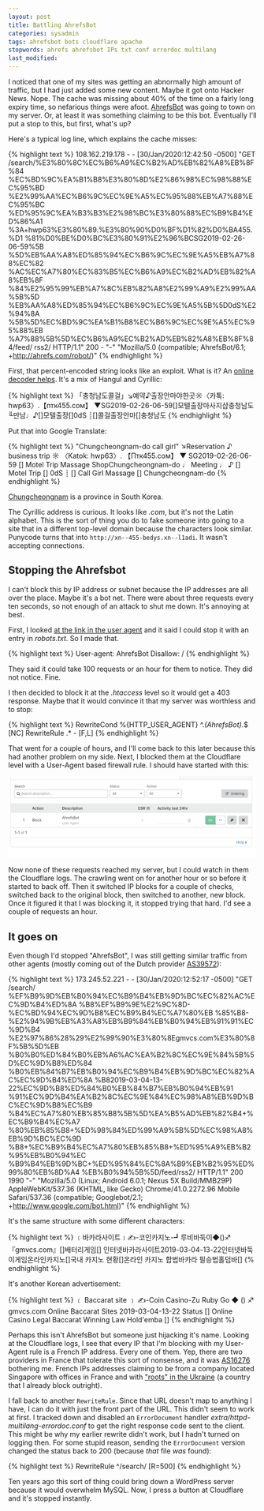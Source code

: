 ```yaml
---
layout: post
title: Battling AhrefsBot
categories: sysadmin
tags: ahrefsbot bots cloudflare apache
stopwords: ahrefs ahrefsbot IPs txt conf errordoc multilang
last_modified:
---
```


I noticed that one of my sites was getting an abnormally high amount
of traffic, but I had just added some new content. Maybe it got onto
Hacker News. Nope. The cache was missing about 40% of the time on a
fairly long expiry time, so nefarious things were afoot.
[AhrefsBot](+http://ahrefs.com/robot/) was going to town on my server.
Or, at least it was something claiming to be this bot. Eventually I'll
put a stop to this, but first, what's up?

Here's a typical log line, which explains the cache misses:

{% highlight text %}
108.162.219.178 - - [30/Jan/2020:12:42:50 -0500] "GET
/search/%E3%80%8C%EC%B6%A9%EC%B2%AD%EB%82%A8%EB%8F%84
%EC%BD%9C%EA%B1%B8%E3%80%8D%E2%86%98%EC%98%88%EC%95%BD
%E2%99%AA%EC%B6%9C%EC%9E%A5%EC%95%88%EB%A7%88%EC%95%BC
%ED%95%9C%EA%B3%B3%E2%98%BC%E3%80%88%EC%B9%B4%ED%86%A1
%3A+hwp63%E3%80%89.%E3%80%90%D0%BF%D1%82%D0%BA455.%D1
%81%D0%BE%D0%BC%E3%80%91%E2%96%BCSG2019-02-26-06-59%5B
%5D%EB%AA%A8%ED%85%94%EC%B6%9C%EC%9E%A5%EB%A7%88%EC%82
%AC%EC%A7%80%EC%83%B5%EC%B6%A9%EC%B2%AD%EB%82%A8%EB%8F
%84%E2%95%99%EB%A7%8C%EB%82%A8%E2%99%A9%E2%99%AA%5B%5D
%EB%AA%A8%ED%85%94%EC%B6%9C%EC%9E%A5%5B%5D0dS%E2%94%8A
%5B%5D%EC%BD%9C%EA%B1%B8%EC%B6%9C%EC%9E%A5%EC%95%88%EB
%A7%88%5B%5D%EC%B6%A9%EC%B2%AD%EB%82%A8%EB%8F%84/feed/
rss2/ HTTP/1.1" 200 - "-" "Mozilla/5.0 (compatible;
AhrefsBot/6.1; +http://ahrefs.com/robot/)"
{% endhighlight %}

First, that percent-encoded string looks like an exploit. What is
it? An [online decoder helps](https://www.url-encode-decode.com). It's
a mix of Hangul and Cyrillic:

{% highlight text %}
「충청남도콜걸」↘예약♪출장안마야한곳☼〈카톡: hwp63〉.【птк455.сом】
▼SG2019-02-26-06-59[]모텔출장마사지샵충청남도╙만남♩♪[]모텔출장[]0dS
┊[]콜걸출장안마[]충청남도
{% endhighlight %}

Put that into Google Translate:

{% highlight text %}
"Chungcheongnam-do call girl" ↘Reservation ♪ business trip ☼
〈Katok: hwp63〉. 【Птк455.сом】
▼ SG2019-02-26-06-59 [] Motel Trip Massage ShopChungcheongnam-do
♩ Meeting ♩ ♪ [] Motel Trip [] 0dS
┊ [] Call Girl Massage [] Chungcheongnam-do
{% endhighlight %}

[Chungcheongnam](https://en.wikipedia.org/wiki/South_Chungcheong_Province) is a province in South Korea.

The Cyrillic address is curious. It looks like *.com*, but it's not
the Latin alphabet. This is the sort of thing you do to fake someone
into going to a site that in a different top-level domain because the
characters look similar. Punycode turns that into
`http://xn--455-bedys.xn--l1adi`. It wasn't accepting connections.

## Stopping the Ahrefsbot

I can't block this by IP address or subnet because the IP addresses are
all over the place. Maybe it's a bot net. There were about three requests
every ten seconds, so not enough of an attack to shut me down. It's annoying
at best.

First, I looked [at the link in the user agent](http://ahrefs.com/robot/)
and it said I could stop it with an entry in _robots.txt_. So I made that.

{% highlight text %}
User-agent: AhrefsBot
Disallow: /
{% endhighlight %}

They said it could take 100 requests or an hour for them to notice. They
did not notice. Fine.

I then decided to block it at the *.htaccess* level so it would get
a 403 response. Maybe that it would convince it that my server was
worthless and to stop:

{% highlight text %}
RewriteCond %{HTTP_USER_AGENT} ^.*(AhrefsBot).*$ [NC]
RewriteRule .* - [F,L]
{% endhighlight %}

That went for a couple of hours, and I'll come back to this later because
this had another problem on my side. Next, I blocked them at the
Cloudflare level with a User-Agent based firewall rule. I should have
started with this:

![Cloudflare fireawall rule](/images/ahrefsbot-firewall-rule.png)

Now none of these requests reached my server, but I could watch in them
the Cloudflare logs. The crawling went on for another hour or so
before it started to back off. Then it switched IP blocks for a couple
of checks, switched back to the original block, then switched to
another, new block. Once it figured it that I was blocking it, it
stopped trying that hard. I'd see a couple of requests an hour.

## It goes on

Even though I'd stopped "AhrefsBot", I was still getting similar traffic from
other agents (mostly coming out of the Dutch provider [AS39572](https://ipinfo.io/AS39572)):

{% highlight text %}
173.245.52.221 - - [30/Jan/2020:12:52:17 -0500] "GET /search/
%EF%B9%9D%EB%B0%94%EC%B9%B4%EB%9D%BC%EC%82%AC%EC%9D%B4%ED%8A
%B8%EF%B9%9E%E2%9C%8D-%EC%BD%94%EC%9D%B8%EC%B9%B4%EC%A7%80%EB
%85%B8-%E2%94%9B%EB%A3%A8%EB%B9%84%EB%B0%94%EB%91%91%EC%9D%B4
%E2%97%86%28%29%E2%99%90%E3%80%8Egmvcs.com%E3%80%8F%5B%5D%EB
%B0%B0%ED%84%B0%EB%A6%AC%EA%B2%8C%EC%9E%84%5B%5D%EC%9D%B8%ED%84
%B0%EB%84%B7%EB%B0%94%EC%B9%B4%EB%9D%BC%EC%82%AC%EC%9D%B4%ED%8A
%B82019-03-04-13-22%EC%9D%B8%ED%84%B0%EB%84%B7%EB%B0%94%EB%91
%91%EC%9D%B4%EA%B2%8C%EC%9E%84%EC%98%A8%EB%9D%BC%EC%9D%B8%EC%B9
%B4%EC%A7%80%EB%85%B8%5B%5D%EA%B5%AD%EB%82%B4+%EC%B9%B4%EC%A7
%80%EB%85%B8+%ED%98%84%ED%99%A9%5B%5D%EC%98%A8%EB%9D%BC%EC%9D
%B8+%EC%B9%B4%EC%A7%80%EB%85%B8+%ED%95%A9%EB%B2%95%EB%B0%94%EC
%B9%B4%EB%9D%BC+%ED%95%84%EC%8A%B9%EB%B2%95%ED%99%80%EB%8D%A4
%EB%B0%94%5B%5D/feed/rss2/ HTTP/1.1" 200 1990 "-" "Mozilla/5.0
(Linux; Android 6.0.1; Nexus 5X Build/MMB29P) AppleWebKit/537.36
(KHTML, like Gecko) Chrome/41.0.2272.96 Mobile Safari/537.36
(compatible; Googlebot/2.1; +http://www.google.com/bot.html)"
{% endhighlight %}

It's the same structure with some different characters:

{% highlight text %}
﹝바카라사이트﹞✍-코인카지노-┛루비바둑이◆()♐『gmvcs.com』[]배터리게임[]
인터넷바카라사이트2019-03-04-13-22인터넷바둑이게임온라인카지노[]국내 카지노
현황[]온라인 카지노 합법바카라 필승법홀덤바[]
{% endhighlight %}

It's another Korean advertisement:

{% highlight text %}
﹝ Baccarat site ﹞ ✍-Coin Casino-Zu Ruby Go ◆ () ♐ gmvcs.com
Online Baccarat Sites 2019-03-04-13-22
Status [] Online Casino Legal Baccarat Winning Law Hold'emba []
{% endhighlight %}

Perhaps this isn't AhrefsBot but someone just hijacking it's name.
Looking at the Cloudflare logs, I see that every IP that I'm blocking
with my User-Agent rule is a French IP address. Every one of them.
Yep, there are two providers in France that tolerate this sort of
nonsense, and it was [AS16276](https://ipinfo.io/AS16276) bothering
me. French IPs addresses claiming to be from a company located
Singapore with offices in France and with ["roots" in the
Ukraine](https://ahrefs.com/about) (a country that I already block
outright).

I fall back to another `RewriteRule`. Since that URL doesn't map to
anything I have, I can do it with just the front part of the URL. This
didn't seem to work at first. I tracked down and disabled an
`ErrorDocument` handler *extra/httpd-multilang-errordoc.conf* to get
the right response code sent to the client. This might be why my
earlier rewrite didn't work, but I hadn't turned on logging then. For
some stupid reason, sending the `ErrorDocument` version changed the
status back to 200 (because *that* file *was* found):

{% highlight text %}
RewriteRule  ^/search/ [R=500]
{% endhighlight %}

Ten years ago this sort of thing could bring down a WordPress server
because it would overwhelm MySQL. Now, I press a button at Cloudflare
and it's stopped instantly.
